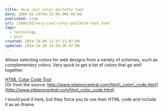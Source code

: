 ```yaml
---
title: Very cool color pallette tool
date: 2006-02-24T09:33:00.000-08:00
published: true
url: /2006/02/very-cool-color-pallette-tool.html
tags:
  - technology
  - post
created: 2024-10-06 21:27:13-07:00
updated: 2024-10-10 14:59:26-07:00
---
```


Allows selecting colors for web designs from a variety of schemes, such as complementary colors. Very quick to get a list of colors that go well together.  
  
[HTML Color Code Tool](http://createafreewebsite.net/html-color-tool.html "HTML Color Code Tool")  
[Or from the source: http://www.siteprocentral.com/html\_color\_code.html](http://www.siteprocentral.com/html_color_code.html)  
  
I would post it here, but they force you to use their HTML code and include it as an iframe.